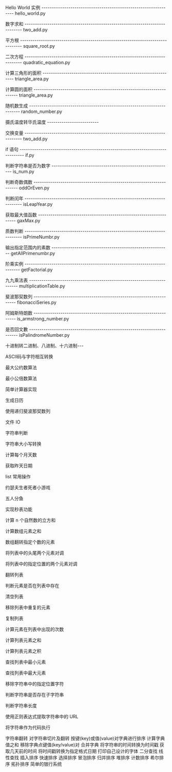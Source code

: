 Hello World 实例	----------------------------------------------------------------	hello_world.py

数字求和	----------------------------------------------------------------------------	two_add.py

平方根	-------------------------------------------------------------------------------	square_root.py

二次方程	----------------------------------------------------------------------------	quadratic_equation.py

计算三角形的面积	----------------------------------------------------------------	triangle_area.py

计算圆的面积	----------------------------------------------------------------------	triangle_area.py

随机数生成	-------------------------------------------------------------------------	random_number.py

摄氏温度转华氏温度	-------------------------

交换变量	----------------------------------------------------------------------------	two_add.py

if 语句	--------------------------------------------------------------------------------	if.py

判断字符串是否为数字	----------------------------------------------------------	is_num.py

判断奇数偶数	----------------------------------------------------------------------	oddOrEven.py

判断闰年	----------------------------------------------------------------------------	isLeapYear.py

获取最大值函数	-------------------------------------------------------------------	gaxMax.py

质数判断	----------------------------------------------------------------------------	isPrimeNumbr.py

输出指定范围内的素数	---------------------------------------------------------	getAllPrimenumbr.py

阶乘实例	---------------------------------------------------------------------------	getFactorial.py

九九乘法表	------------------------------------------------------------------------	multiplicationTable.py

斐波那契数列	---------------------------------------------------------------------	fibonacciSeries.py

阿姆斯特朗数	---------------------------------------------------------------------	is_armstrong_number.py

是否回文數	------------------------------------------------------------------------	isPalindromeNumber.py

十进制转二进制、八进制、十六进制---

ASCII码与字符相互转换

最大公约数算法

最小公倍数算法

简单计算器实现

生成日历

使用递归斐波那契数列

文件 IO

字符串判断

字符串大小写转换

计算每个月天数

获取昨天日期

list 常用操作

约瑟夫生者死者小游戏

五人分鱼

实现秒表功能

计算 n 个自然数的立方和

计算数组元素之和

数组翻转指定个数的元素

将列表中的头尾两个元素对调

将列表中的指定位置的两个元素对调

翻转列表

判断元素是否在列表中存在

清空列表

移除列表中重复的元素

复制列表

计算元素在列表中出现的次数

计算列表元素之和

计算列表元素之积

查找列表中最小元素

查找列表中最大元素

移除字符串中的指定位置字符

判断字符串是否存在子字符串

判断字符串长度

使用正则表达式提取字符串中的 URL

将字符串作为代码执行

字符串翻转
     对字符串切片及翻转
     按键(key)或值(value)对字典进行排序
     计算字典值之和
     移除字典点键值(key/value)对
     合并字典
     将字符串的时间转换为时间戳
     获取几天前的时间
     将时间戳转换为指定格式日期
     打印自己设计的字体
     二分查找
     线性查找
     插入排序
     快速排序
     选择排序
     冒泡排序
     归并排序
     堆排序
     计数排序
     希尔排序
     拓扑排序
     简单的银行系统